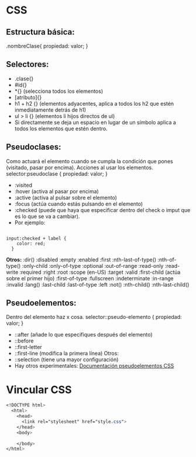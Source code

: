 # CSS
## Estructura básica:
.nombreClase{
    propiedad: valor; 
    }

## Selectores: 
+ .clase{}
+ #id{}
+ *{} (selecciona todos los elementos)
+ [atributo]{}
+ h1 + h2 {} (elementos adyacentes, aplica a todos los h2 que estén inmediatamente detrás de h1)
+ ul > li {} (elementos li hijos directos de ul) 
+ Si directamente se deja un espacio en lugar de un símbolo aplica a todos los elementos que estén dentro.

## Pseudoclases: 
Como actuará el elemento cuando se cumpla la condición que pones (visitado, pasar por encima). 
Acciones al usar los elementos.
selector:pseudoclase { propiedad: valor; }
+ :visited 
+ :hover (activa al pasar por encima)
+ :active (activa al pulsar sobre el elemento)
+ :focus (actúa cuando estás pulsando en el elemento)
+ :checked (puede que haya que especificar dentro del check o imput que es lo que se va a cambiar).
+ Por ejemplo:
 <code>
input:checked + label {
    color: red;
  }
</code>

**Otros:**
:dir() :disabled :empty :enabled :first :nth-last-of-type() :nth-of-type() :only-child :only-of-type :optional :out-of-range :read-only :read-write :required :right :root :scope (en-US) :target :valid :first-child  (actúa sobre el primer hijo) :first-of-type :fullscreen :indeterminate :in-range :invalid :lang() :last-child :last-of-type :left :not()  :nth-child()   :nth-last-child()
  
## Pseudoelementos:
Dentro del elemento haz x cosa.
selector::pseudo-elemento { propiedad: valor; }
+ ::after (añade lo que especifiques después del elemento)
+ ::before
+ ::first-letter
+ ::first-line (modifica la primera línea)
Otros: 
+ ::selection (tiene una mayor configuración)
+ Hay otros experimentales:
 [Documentación pseudoelementos CSS](https://developer.mozilla.org/es/docs/Web/CSS/Pseudo-elements )

# Vincular CSS 
```css
<!DOCTYPE html>
  <html>
    <head>
      <link rel="stylesheet" href="style.css">
    </head>
    <body>
    
    </body>
</html>
```
